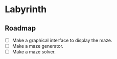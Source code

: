 # Labyrinth


## Roadmap
- [ ] Make a graphical interface to display the maze.
- [ ] Make a maze generator.
- [ ] Make a maze solver.
